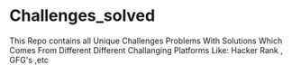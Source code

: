# Challenges_solved
This Repo contains all Unique Challenges Problems With Solutions Which Comes From Different Different Challanging Platforms Like: Hacker Rank , GFG's ,etc  
